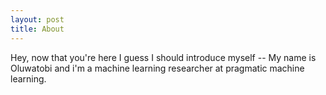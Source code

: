 ```yaml
---
layout: post
title: About
---
```


Hey, now that you're here I guess I should introduce myself -- My name is Oluwatobi and i'm a machine learning researcher at pragmatic machine learning. 